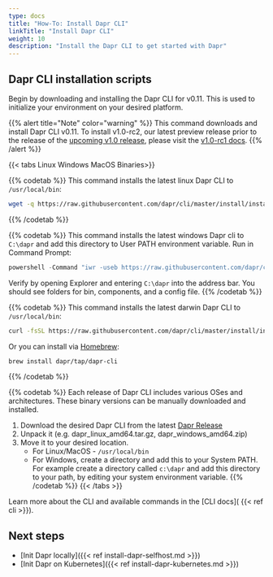 ```yaml
---
type: docs
title: "How-To: Install Dapr CLI"
linkTitle: "Install Dapr CLI"
weight: 10
description: "Install the Dapr CLI to get started with Dapr"
---
```


## Dapr CLI installation scripts

Begin by downloading and installing the Dapr CLI for v0.11. This is used to initialize your environment on your desired platform.

{{% alert title="Note" color="warning" %}}
This command downloads and install Dapr CLI v0.11. To install v1.0-rc2, our latest preview release prior to the release of the [upcoming v1.0 release](https://blog.dapr.io/posts/2020/10/20/the-path-to-v.1.0-production-ready-dapr/), please visit the [v1.0-rc1 docs](https://v1-rc1.docs.dapr.io).
{{% /alert %}}

{{< tabs Linux Windows MacOS Binaries>}}

{{% codetab %}}
This command installs the latest linux Dapr CLI to `/usr/local/bin`:
```bash
wget -q https://raw.githubusercontent.com/dapr/cli/master/install/install.sh -O - | /bin/bash
```
{{% /codetab %}}

{{% codetab %}}
This command installs the latest windows Dapr cli to `C:\dapr` and add this directory to User PATH environment variable. Run in Command Prompt:
```powershell
powershell -Command "iwr -useb https://raw.githubusercontent.com/dapr/cli/master/install/install.ps1 | iex"
```
Verify by opening Explorer and entering `C:\dapr` into the address bar. You should see folders for bin, components, and a config file.
{{% /codetab %}}

{{% codetab %}}
This command installs the latest darwin Dapr CLI to `/usr/local/bin`:
```bash
curl -fsSL https://raw.githubusercontent.com/dapr/cli/master/install/install.sh | /bin/bash
```

Or you can install via [Homebrew](https://brew.sh):
```bash
brew install dapr/tap/dapr-cli
```
{{% /codetab %}}

{{% codetab %}}
Each release of Dapr CLI includes various OSes and architectures. These binary versions can be manually downloaded and installed.

1. Download the desired Dapr CLI from the latest [Dapr Release](https://github.com/dapr/cli/releases)
2. Unpack it (e.g. dapr_linux_amd64.tar.gz, dapr_windows_amd64.zip)
3. Move it to your desired location.
   - For Linux/MacOS - `/usr/local/bin`
   - For Windows, create a directory and add this to your System PATH. For example create a directory called `c:\dapr` and add this directory to your path, by editing your system environment variable.
{{% /codetab %}}
{{< /tabs >}}

Learn more about the CLI and available commands in the [CLI docs]( {{< ref cli >}}).

## Next steps
- [Init Dapr locally]({{< ref install-dapr-selfhost.md >}})
- [Init Dapr on Kubernetes]({{< ref install-dapr-kubernetes.md >}})

